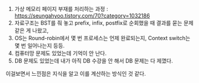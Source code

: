 1. 가상 메모리 페이지 부재를 처리하는 과정 : https://seungahyoo.tistory.com/70?category=1032186
2. 자료구조는 BST를 줘 놓고 prefix, infix, postfix로 순회했을 때 결과를 묻는 문제 같은 게 나왔고, 
3. OS는 Round-robin에서 몇 번 프로세스는 언제 완료되는지, Context switch는 몇 번 일어나는지 등등. 
5. 컴퓨터망 문제도 있었는데 기억이 안 난다.
6.  DB 문제도 있었는데 내가 아직 DB 수강을 안 해서 DB 문제는 다 제꼈다.
    
이걸보면서 느낀점은 지식을 알고 이를 계산하는 방식인 것 같다.   

 
